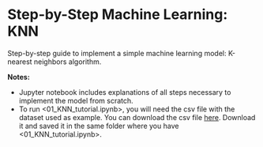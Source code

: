 # Step-by-Step Machine Learning: KNN

Step-by-step guide to implement a simple machine learning model: K-nearest neighbors algorithm.

**Notes:** 
- Jupyter notebook includes explanations of all steps necessary to implement the model from scratch.
- To run <01_KNN_tutorial.ipynb>, you will need the csv file with the dataset used as example. You can download the csv file [here](https://www.dropbox.com/s/ho01tzvnm0iwynh/LoanStats3a.csv?dl=1). Download it and saved it in the same folder where you have <01_KNN_tutorial.ipynb>.
